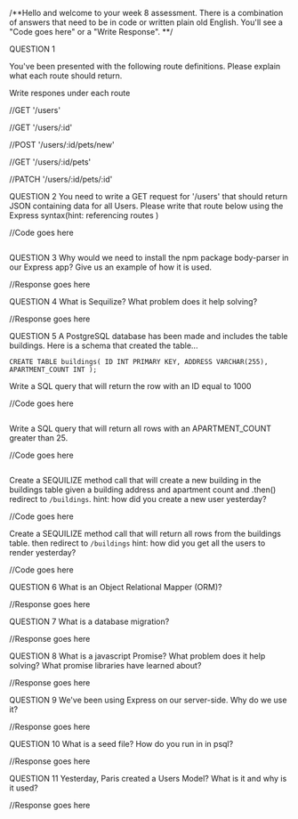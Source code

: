 /**Hello and welcome to your week 8 assessment.
There is a combination of answers that need to be in code or
written plain old English.
You'll see a "Code goes here" or a "Write Response".
**/

QUESTION 1

You've been presented with the following route definitions.
Please explain what each route should return.

Write respones under each route

//GET '/users'


//GET '/users/:id'


//POST '/users/:id/pets/new'


//GET '/users/:id/pets'


//PATCH '/users/:id/pets/:id'


QUESTION 2
You need to write a GET request for '/users' that should return
JSON containing data for all Users.  Please write that route below
using the Express syntax(hint: referencing routes )

//Code goes here
```js


```

QUESTION 3
Why would we need to install the npm package
body-parser in our Express app?  Give us an example of
how it is used.

//Response goes here



QUESTION 4
What is Sequilize? What problem does it help solving?

//Response goes here


QUESTION 5
A PostgreSQL database has been made and includes the table
buildings.  Here is a schema that created the table...

`CREATE TABLE buildings(
   ID INT PRIMARY KEY,
   ADDRESS VARCHAR(255),
   APARTMENT_COUNT INT
);`

Write a SQL query that will return the row with an ID equal to 1000

//Code goes here
```SQL

```

Write a SQL query that will return all rows with an
APARTMENT_COUNT greater than 25.

//Code goes here
```SQL

```

Create a SEQUILIZE method call that will create a new building
in the buildings table given a building address and apartment count and .then() redirect to `/buildings`.
hint: how did you create a new user yesterday?

//Code goes here

Create a SEQUILIZE method call that will return all rows
from the buildings table. then redirect to `/buildings`
hint: how did you get all the users to render yesterday?

//Code goes here

QUESTION 6
What is an Object Relational Mapper (ORM)?

//Response goes here

QUESTION 7
What is a database migration?

//Response goes here

QUESTION 8
What is a javascript Promise? What problem does it help solving?
What promise libraries have learned about?

//Response goes here

QUESTION 9
We've been using Express on our server-side. Why do we use it?

//Response goes here

QUESTION 10
What is a seed file? How do you run in in psql?

//Response goes here

QUESTION 11
Yesterday, Paris created a Users Model?
What is it and why is it used?

//Response goes here
